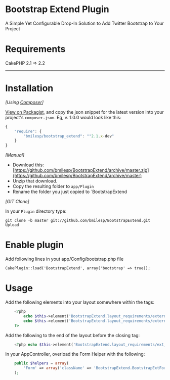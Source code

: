# Bootstrap Extend Plugin

A Simple Yet Configurable Drop-In Solution to Add Twitter Bootstrap to Your Project

# Requirements

CakePHP 2.1 => 2.2

---

# Installation


_[Using [Composer](http://getcomposer.org/)]_

[View on Packagist](https://packagist.org/packages/bmilesp/bootstrap_extend), and copy the json snippet for the latest version into your project's `composer.json`. Eg, v. 1.0.0 would look like this:

```javascript
{
	"require": {
		"bmilesp/bootstrap_extend": ""2.1.x-dev"
	}
}
```

_[Manual]_
* Download this: [https://github.com/bmilesp/BootstrapExtend/archive/master.zip](https://github.com/bmilesp/BootstrapExtend/archive/master)
* Unzip that download.
* Copy the resulting folder to `app/Plugin`
* Rename the folder you just copied to `BootstrapExtend


_[GIT Clone]_

In your `Plugin` directory type:

```shell
git clone -b master git://github.com/bmilesp/BootstrapExtend.git Upload
```

# Enable plugin

Add following lines in yout app/Config/bootstrap.php file

	CakePlugin::load('BootstrapExtend', array('bootstrap' => true));

# Usage

Add the following elements into your layout somewhere within the <head></head> tags:

```php
	<?php 
		echo $this->element('BootstrapExtend.layout_requirements/external_resources');
		echo $this->element('BootstrapExtend.layout_requirements/external_resources_overrides'); 
	?>
```

Add the following to the end of the layout before the </body> closing tag:

```php
	<?php echo $this->element('BootstrapExtend.layout_requirements/ext_block'); ?>

```

In your AppController, overload the Form Helper with the following:

```php
	public $helpers = array(
		'Form' => array('className' => 'BootstrapExtend.BootstrapExtForm'),
	);
```
